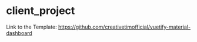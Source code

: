 # client_project


Link to the Template:
https://github.com/creativetimofficial/vuetify-material-dashboard
